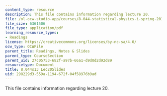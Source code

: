 ```yaml
---
content_type: resource
description: This file contains information regarding lecture 20.
file: /ol-ocw-studio-app/courses/8-044-statistical-physics-i-spring-2013/298229d3559a1194672f04f58976b9ad_MIT8_044S13_L20.pdf
file_size: 6361506
file_type: application/pdf
learning_resource_types:
- Readings
license: https://creativecommons.org/licenses/by-nc-sa/4.0/
ocw_type: OCWFile
parent_title: Readings, Notes & Slides
parent_type: CourseSection
parent_uid: 27c05753-682f-a97b-66a1-d9d0d2d92d89
resourcetype: Document
title: 8.044s13 Lec20Slides
uid: 298229d3-559a-1194-672f-04f58976b9ad
---
```

This file contains information regarding lecture 20.